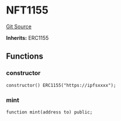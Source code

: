 # NFT1155
[Git Source](https://github.com/Crossbell-Box/Crossbell-Contracts/blob/4ba4e225416bca003567c0e6ae31b9c6258df17e/contracts/mocks/NFT.sol)

**Inherits:**
ERC1155


## Functions
### constructor


```solidity
constructor() ERC1155("https://ipfsxxxx");
```

### mint


```solidity
function mint(address to) public;
```

